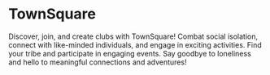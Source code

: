 # TownSquare
Discover, join, and create clubs with TownSquare! Combat social isolation, connect with like-minded individuals, and engage in exciting activities. Find your tribe and participate in engaging events. Say goodbye to loneliness and hello to meaningful connections and adventures!
